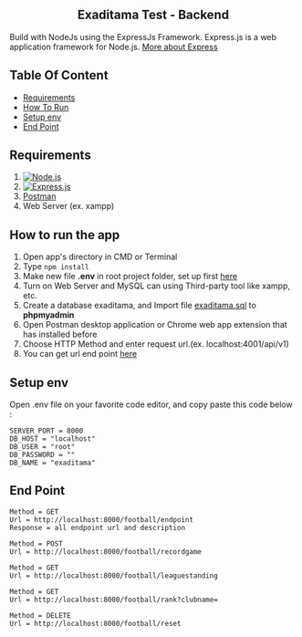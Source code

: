 <section id="home">
<h1 align="center">Exaditama Test - Backend</h1>


Build with NodeJs using the ExpressJs Framework.
Express.js is a web application framework for Node.js. [More about Express](https://en.wikipedia.org/wiki/Express.js)
</section>


## Table Of Content
<div class="header">
	<ul>
		<li><a href="#requirements">Requirements</a></li>
		<li><a href="#how-to-run">How To Run</a></li>
		<li><a href="#setup-env">Setup env</a></li>
		<li><a href="#end-point">End Point</a></li>
	</ul>
</div>

<section id="requirements">

## Requirements

1. [![Node.js](https://img.shields.io/badge/Node.js-v.10.16-green.svg?style=rounded-square)](https://nodejs.org/)	
2. [![Express.js](https://img.shields.io/badge/Express.js-4.x-blue.svg?style=rounded-square)](https://expressjs.com/en/starter/installing.html)
3. <a href="https://www.getpostman.com/">Postman</a>
4. Web Server (ex. xampp)
</section>


<section id="how-to-run">
	
## How to run the app
1. Open app's directory in CMD or Terminal
2. Type `npm install`
3. Make new file **.env** in root project folder, set up first [here](#setup-env)
4. Turn on Web Server and MySQL can using Third-party tool like xampp, etc.
5. Create a database exaditama, and Import file [exaditama.sql](database/exaditama.sql) to **phpmyadmin**
6. Open Postman desktop application or Chrome web app extension that has installed before
7. Choose HTTP Method and enter request url.(ex. localhost:4001/api/v1)
8. You can get url end point [here](#end-point)
</section>

<section id="setup-env">
	
## Setup env
Open .env file on your favorite code editor, and copy paste this code below :
```
SERVER_PORT = 8000
DB_HOST = "localhost"
DB_USER = "root"
DB_PASSWORD = ""
DB_NAME = "exaditama"
```
</section>

<section id="end-point">

## End Point

```
Method = GET
Url = http://localhost:8000/football/endpoint
Response = all endpoint url and description

Method = POST
Url = http://localhost:8000/football/recordgame

Method = GET
Url = http://localhost:8000/football/leaguestanding

Method = GET
Url = http://localhost:8000/football/rank?clubname=

Method = DELETE
Url = http://localhost:8000/football/reset
```
</section>

	